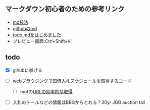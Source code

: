 
## マークダウン初心者のための参考リンク
* [md技法](https://qiita.com/aki_number16/items/9e4f98e5fb948370ceb6)
* [githubのmd](https://docs.github.com/ja/get-started/writing-on-github/getting-started-with-writing-and-formatting-on-github/basic-writing-and-formatting-syntax)
* [todo.mdをはじめました](https://qiita.com/ko3n/items/05703694163803dfe7b9)
* プレビュー画面:Ctrl+Shift+V　　

## todo
+ [x] gihubに挙げる
+ [ ] webブラウジングで国債入札スケジュールを取得するコード
  + [ ] mofの[URLの効率的な取得](https://qiita.com/___fff_/items/577b494e1725e5173be5)
+ [ ] 入札のテールなどの情報はBBGからとれる？30yr JGB auction tail
 